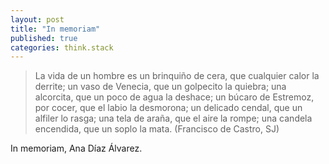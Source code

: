 ```yaml
---
layout: post
title: "In memoriam"
published: true
categories: think.stack
---
```


> La vida de un hombre es un brinquiño de cera, que cualquier calor la derrite; un vaso de Venecia, que un golpecito la quiebra; una alcorcita, que un poco de agua la deshace; un búcaro de Estremoz, por cocer, que el labio la desmorona; un delicado cendal, que un alfiler lo rasga; una tela de araña, que el aire la rompe; una candela encendida, que un soplo la mata. (Francisco de Castro, SJ)


In memoriam, Ana Díaz Álvarez.
